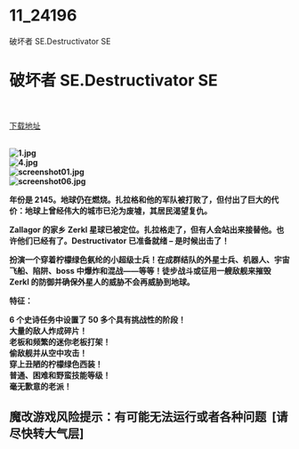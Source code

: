 # 11_24196
破坏者 SE.Destructivator SE
# 破坏者 SE.Destructivator SE
 <br/></br>
[下载地址](https://www.switch520.cc/article/24196 "下载地址")
<br/></br>

<p><strong><img title="1.jpg" src="https://www.switch520.cc/muke_img/2021_11_06_ebf14f6c18d48.jpg" alt="1.jpg"></strong><br>
<strong><img title="4.jpg" src="https://www.switch520.cc/muke_img/2021_11_06_f3abfddf6d6a6.jpg" alt="4.jpg"></strong><br>
<strong><img title="screenshot01.jpg" src="https://www.switch520.cc/muke_img/2021_11_06_de643659de1d5.jpg" alt="screenshot01.jpg"></strong><br>
<strong><img title="screenshot06.jpg" src="https://www.switch520.cc/muke_img/2021_11_06_36cac8992d1dd.jpg" alt="screenshot06.jpg">&nbsp;</strong></p>
<p><strong>年份是 2145。地球仍在燃烧。扎拉格和他的军队被打败了，但付出了巨大的代价：地球上曾经伟大的城市已沦为废墟，其居民渴望复仇。</strong></p>
<p><strong>Zallagor 的家乡 Zerkl 星球已被定位。扎拉格走了，但有人会站出来接替他。也许他们已经有了。Destructivator 已准备就绪 – 是时候出击了！</strong></p>
<p><strong>扮演一个穿着柠檬绿色氨纶的小超级士兵！在成群结队的外星士兵、机器人、宇宙飞船、陷阱、boss 中爆炸和混战——等等！徒步战斗或征用一艘敌舰来摧毁 Zerkl 的防御并确保外星人的威胁不会再威胁到地球。</strong></p>
<p><strong>特征：</strong></p>
<p><strong>6 个史诗任务中设置了 50 多个具有挑战性的阶段！</strong><br>
<strong>大量的敌人炸成碎片！</strong><br>
<strong>老板和频繁的迷你老板打架！</strong><br>
<strong>偷敌舰并从空中攻击！</strong><br>
<strong>穿上丑陋的柠檬绿色西装！</strong><br>
<strong>普通、困难和野蛮技能等级！</strong><br>
<strong>毫无歉意的老派！</strong></p>
<h2><strong>魔改游戏风险提示：有可能无法运行或者各种问题 &nbsp;[请尽快转大气层]</strong></h2>



